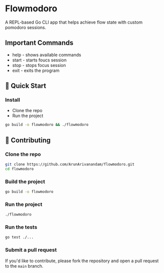 # Flowmodoro

A REPL-based Go CLI app that helps achieve flow state with custom pomodoro
sessions. 

## Important Commands
- help - shows available commands
- start - starts foucs session
- stop - stops focus session
- exit - exits the program

## 🚀 Quick Start
### Install 
- Clone the repo
- Run the project
```bash
go build -o flowmodoro && ./flowmodoro
```

## 🤝 Contributing

### Clone the repo

```bash
git clone https://github.com/ArunArivanandam/flowmodoro.git
cd flowmodoro
```

### Build the project

```bash
go build -o flowmodoro
```

### Run the project

```bash
./flowmodoro
```

### Run the tests

```bash
go test ./...
```

### Submit a pull request

If you'd like to contribute, please fork the repository and open a pull request to the `main` branch.
